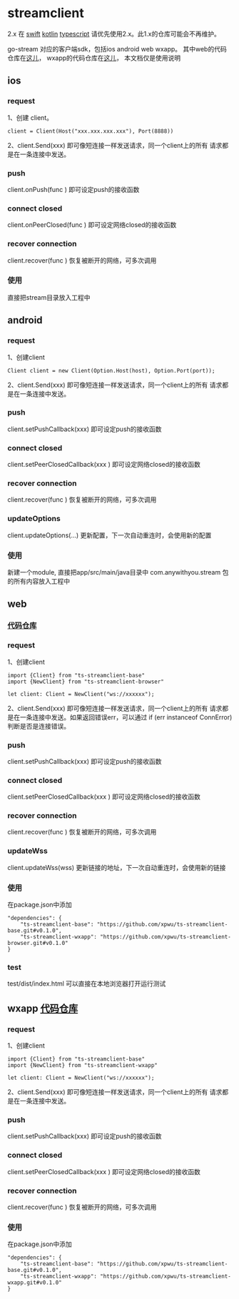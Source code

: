 # streamclient

2.x 在 [swift](https://github.com/xpwu/swift-streamclient) [kotlin](https://github.com/xpwu/kt-streamclient) [typescript](https://github.com/xpwu/ts-streamclient) 
请优先使用2.x。此1.x的仓库可能会不再维护。   

go-stream 对应的客户端sdk，包括ios android web wxapp。
其中web的代码仓库在[这儿](https://github.com/xpwu/ts-streamclient-browser)，
wxapp的代码仓库在[这儿](https://github.com/xpwu/ts-streamclient-wxapp)，
本文档仅是使用说明

## ios  
### request
1、创建 client。    
```
client = Client(Host("xxx.xxx.xxx.xxx"), Port(8888))
```
2、client.Send(xxx) 即可像短连接一样发送请求，同一个client上的所有
请求都是在一条连接中发送。   

### push  
client.onPush(func ) 即可设定push的接收函数    

### connect closed
client.onPeerClosed(func ) 即可设定网络closed的接收函数   

### recover connection
client.recover(func ) 恢复被断开的网络，可多次调用   

### 使用  
直接把stream目录放入工程中     
  
  
## android
### request
1、创建client    
```
Client client = new Client(Option.Host(host), Option.Port(port));
```
2、client.Send(xxx) 即可像短连接一样发送请求，同一个client上的所有
请求都是在一条连接中发送。    

### push  
client.setPushCallback(xxx) 即可设定push的接收函数     

### connect closed
client.setPeerClosedCallback(xxx ) 即可设定网络closed的接收函数      

### recover connection
client.recover(func ) 恢复被断开的网络，可多次调用   

### updateOptions   
client.updateOptions(...) 更新配置，下一次自动重连时，会使用新的配置

### 使用  
新建一个module, 直接把app/src/main/java目录中 com.anywithyou.stream 包的所有内容放入工程中    
  
  
## web 
### [代码仓库](https://github.com/xpwu/ts-streamclient-browser)
### request
1、创建client    
```
import {Client} from "ts-streamclient-base"
import {NewClient} from "ts-streamclient-browser"

let client: Client = NewClient("ws://xxxxxx");
```
2、client.Send(xxx) 即可像短连接一样发送请求，同一个client上的所有
请求都是在一条连接中发送。如果返回错误err，可以通过 if (err instanceof ConnError) 判断是否是连接错误。  

### push  
client.setPushCallback(xxx) 即可设定push的接收函数     

### connect closed
client.setPeerClosedCallback(xxx ) 即可设定网络closed的接收函数      

### recover connection
client.recover(func ) 恢复被断开的网络，可多次调用   

### updateWss   
client.updateWss(wss) 更新链接的地址，下一次自动重连时，会使用新的链接


### 使用  
在package.json中添加

```
"dependencies": {
    "ts-streamclient-base": "https://github.com/xpwu/ts-streamclient-base.git#v0.1.0",
    "ts-streamclient-wxapp": "https://github.com/xpwu/ts-streamclient-browser.git#v0.1.0"
}
```

  
### test   
test/dist/index.html 可以直接在本地浏览器打开运行测试  
  
  
## wxapp [代码仓库](https://github.com/xpwu/ts-streamclient-wxapp)
### request
1、创建client    
```
import {Client} from "ts-streamclient-base"
import {NewClient} from "ts-streamclient-wxapp"

let client: Client = NewClient("ws://xxxxxx");
```
2、client.Send(xxx) 即可像短连接一样发送请求，同一个client上的所有
请求都是在一条连接中发送。    

### push  
client.setPushCallback(xxx) 即可设定push的接收函数     

### connect closed
client.setPeerClosedCallback(xxx ) 即可设定网络closed的接收函数     

### recover connection
client.recover(func ) 恢复被断开的网络，可多次调用    

### 使用  
在package.json中添加

```
"dependencies": {
    "ts-streamclient-base": "https://github.com/xpwu/ts-streamclient-base.git#v0.1.0",
    "ts-streamclient-wxapp": "https://github.com/xpwu/ts-streamclient-wxapp.git#v0.1.0"
}
```

